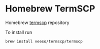 # Homebrew TermSCP

Homebrew [termscp](https://github.com/veeso/termscp) repository

To install run

```sh
brew install veeso/termscp/termscp
```
